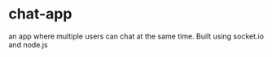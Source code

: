 # chat-app

an app where multiple users can chat at the same time. Built using socket.io and node.js
